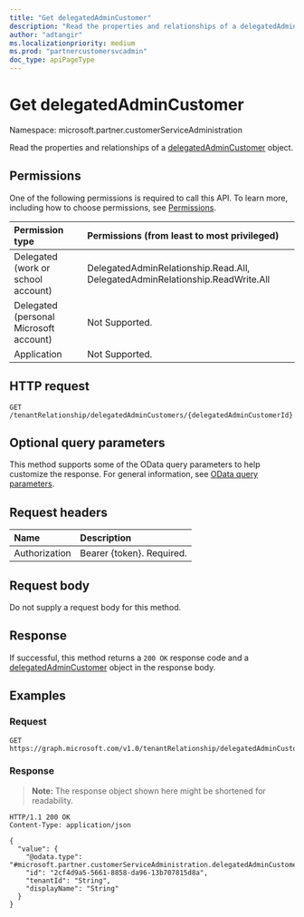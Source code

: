 ```yaml
---
title: "Get delegatedAdminCustomer"
description: "Read the properties and relationships of a delegatedAdminCustomer object."
author: "adtangir"
ms.localizationpriority: medium
ms.prod: "partnercustomersvcadmin"
doc_type: apiPageType
---
```


# Get delegatedAdminCustomer
Namespace: microsoft.partner.customerServiceAdministration



Read the properties and relationships of a [delegatedAdminCustomer](../resources/delegatedadmincustomer.md) object.

## Permissions
One of the following permissions is required to call this API. To learn more, including how to choose permissions, see [Permissions](/graph/permissions-reference).

|Permission type|Permissions (from least to most privileged)|
|:---|:---|
|Delegated (work or school account)| DelegatedAdminRelationship.Read.All, DelegatedAdminRelationship.ReadWrite.All |
|Delegated (personal Microsoft account)| Not Supported. |
|Application| Not Supported. |

## HTTP request

<!-- {
  "blockType": "ignored"
}
-->
``` http
GET /tenantRelationship/delegatedAdminCustomers/{delegatedAdminCustomerId}
```

## Optional query parameters
This method supports some of the OData query parameters to help customize the response. For general information, see [OData query parameters](/graph/query-parameters).

## Request headers
|Name|Description|
|:---|:---|
|Authorization|Bearer {token}. Required.|

## Request body
Do not supply a request body for this method.

## Response

If successful, this method returns a `200 OK` response code and a [delegatedAdminCustomer](../resources/delegatedadmincustomer.md) object in the response body.

## Examples

### Request
<!-- {
  "blockType": "request",
  "name": "get_delegatedadmincustomer"
}
-->
``` http
GET https://graph.microsoft.com/v1.0/tenantRelationship/delegatedAdminCustomers/{delegatedAdminCustomerId}
```


### Response
>**Note:** The response object shown here might be shortened for readability.
<!-- {
  "blockType": "response",
  "truncated": true,
  "@odata.type": "microsoft.partner.customerServiceAdministration.delegatedAdminCustomer"
}
-->
``` http
HTTP/1.1 200 OK
Content-Type: application/json

{
  "value": {
    "@odata.type": "#microsoft.partner.customerServiceAdministration.delegatedAdminCustomer",
    "id": "2cf4d9a5-5661-8858-da96-13b707815d8a",
    "tenantId": "String",
    "displayName": "String"
  }
}
```

